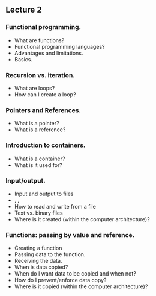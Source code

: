 ## Lecture 2
###  Functional programming. 
- What are functions?
- Functional programming languages?
- Advantages and limitations.
- Basics.

### Recursion vs. iteration. 
- What are loops?
- How can I create a loop?

### Pointers and References. 
- What is a pointer?
- What is a reference? 

### Introduction to containers. 
- What is a container?
- What is it used for?

### Input/output. 
- Input and output to files
- <fstream>, <ifstream>, <ofstream>
- How to read and write from a file
- Text vs. binary files
- Where is it created (within the computer architecture)?

### Functions: passing by value and reference. 
- Creating a function
- Passing data to the function.
- Receiving the data.
- When is data copied?
- When do I want data to be copied and when not?
- How do I prevent/enforce data copy?
- Where is it copied (within the computer architecture)?





